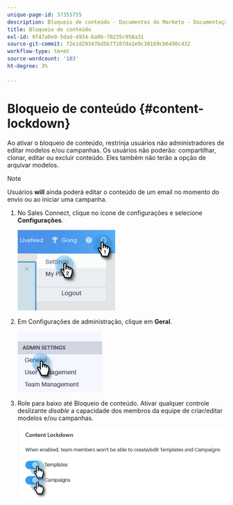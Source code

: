 ```yaml
---
unique-page-id: 37355755
description: Bloqueio de conteúdo - Documentos do Marketo - Documentação do produto
title: Bloqueio de conteúdo
exl-id: 9f47a6e9-5dad-4934-ba9b-70235c958a31
source-git-commit: 72e1d29347bd5b77107da1e9c30169cb6490c432
workflow-type: tm+mt
source-wordcount: '103'
ht-degree: 3%

---
```


# Bloqueio de conteúdo {#content-lockdown}

Ao ativar o bloqueio de conteúdo, restrinja usuários não administradores de editar modelos e/ou campanhas. Os usuários não poderão: compartilhar, clonar, editar ou excluir conteúdo. Eles também não terão a opção de arquivar modelos.

>[!NOTE]
>
>Usuários **will** ainda poderá editar o conteúdo de um email no momento do envio ou ao iniciar uma campanha.

1. No Sales Connect, clique no ícone de configurações e selecione **Configurações**.

   ![](assets/one-4.png)

1. Em Configurações de administração, clique em **Geral**.

   ![](assets/two-4.png)

1. Role para baixo até Bloqueio de conteúdo. Ativar qualquer controle deslizante _disable_ a capacidade dos membros da equipe de criar/editar modelos e/ou campanhas.

   ![](assets/three-4.png)
